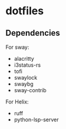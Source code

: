 dotfiles
========

Dependencies
------------

For sway:

- alacritty
- i3status-rs
- tofi
- swaylock
- swaybg
- sway-contrib

For Helix:

- ruff
- python-lsp-server
